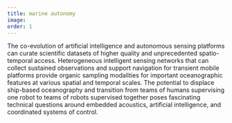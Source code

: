 ```yaml
---
title: marine autonomy
image:
order: 1
---
```

The co-evolution of artificial intelligence and autonomous sensing platforms can curate scientific datasets of higher quality and unprecedented spatio-temporal access.
Heterogeneous intelligent sensing networks that can collect sustained observations and support navigation for transient mobile platforms provide organic sampling modalities for important oceanographic features at various spatial and temporal scales.
The potential to displace ship-based oceanography and transition from teams of humans supervising one robot to teams of robots supervised together poses fascinating technical questions around embedded acoustics, artificial intelligence, and coordinated systems of control.